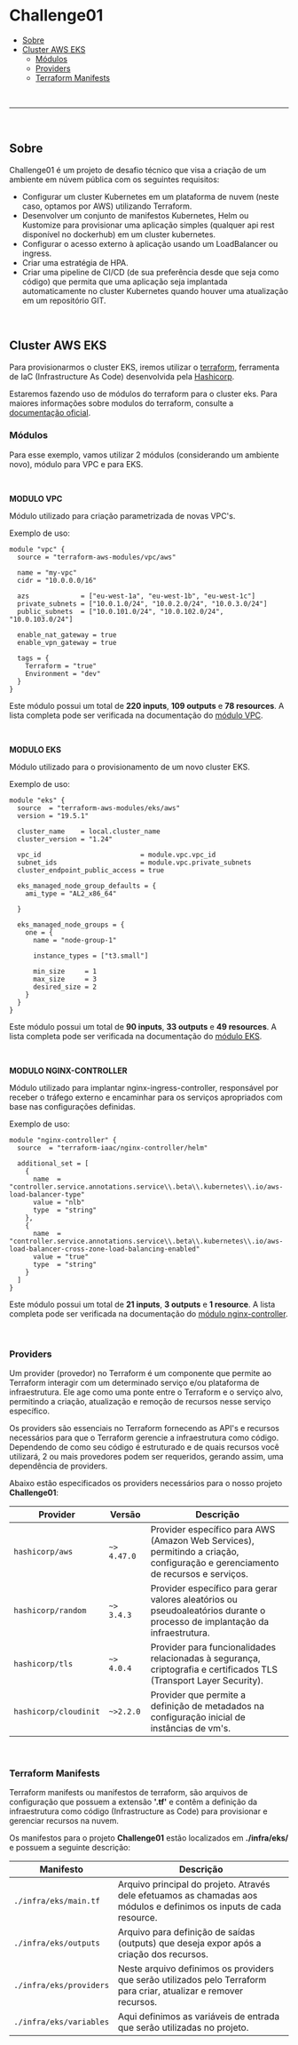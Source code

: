 # Challenge01


<!--ts-->
 - [Sobre](#sobre)
 - [Cluster AWS EKS](#cluster)
    - [Módulos](#modulos)
    - [Providers](#providers)
    - [Terraform Manifests](#tfManifests)


<!--te-->
<br/>

---

<br/>

## <a name="sobre">Sobre</a>
Challenge01 é um projeto de desafio técnico que visa a criação de um ambiente em núvem pública com os seguintes requisitos:

 * Configurar um cluster Kubernetes em um plataforma de nuvem (neste caso, optamos por AWS) utilizando Terraform.
 * Desenvolver um conjunto de manifestos Kubernetes, Helm ou Kustomize para provisionar uma aplicação simples (qualquer api rest disponível no dockerhub) em um cluster kubernetes.
 * Configurar o acesso externo à aplicação usando um LoadBalancer ou ingress.
 * Criar uma estratégia de HPA.
 * Criar uma pipeline de CI/CD (de sua preferência desde que seja como código) que permita que uma aplicação seja implantada automaticamente no cluster Kubernetes quando houver uma atualização em um repositório GIT.

<br/>

## <a name="cluster">Cluster AWS EKS</a>

<p>Para provisionarmos o cluster EKS, iremos utilizar o <a href="https://www.terraform.io">terraform</a>, ferramenta de IaC (Infrastructure As Code) desenvolvida pela <a href="https://www.hashicorp.com">Hashicorp</a>.</p>
<p>Estaremos fazendo uso de módulos do terraform para o cluster eks. Para maiores informações sobre modulos do terraform, consulte a <a href="https://developer.hashicorp.com/terraform/language/modules">documentação oficial</a>.

<br/>

### **<a name="modulos">Módulos</a>**

<p>Para esse exemplo, vamos utilizar 2 módulos (considerando um ambiente novo), módulo para VPC e para EKS.</p>

<br/>

**MODULO VPC**

Módulo utilizado para criação parametrizada de novas VPC's.

Exemplo de uso:

```
module "vpc" {
  source = "terraform-aws-modules/vpc/aws"

  name = "my-vpc"
  cidr = "10.0.0.0/16"

  azs             = ["eu-west-1a", "eu-west-1b", "eu-west-1c"]
  private_subnets = ["10.0.1.0/24", "10.0.2.0/24", "10.0.3.0/24"]
  public_subnets  = ["10.0.101.0/24", "10.0.102.0/24", "10.0.103.0/24"]

  enable_nat_gateway = true
  enable_vpn_gateway = true

  tags = {
    Terraform = "true"
    Environment = "dev"
  }
}

```

<p> Este módulo possui um total de <b>220 inputs</b>, <b>109 outputs</b> e <b>78 resources</b>. A lista completa pode ser verificada na documentação do <a href="https://registry.terraform.io/modules/terraform-aws-modules/vpc/aws/latest">módulo VPC</a>.</p>

<br/>

**MODULO EKS**

Módulo utilizado para o provisionamento de um novo cluster EKS.

Exemplo de uso:

```
module "eks" {
  source  = "terraform-aws-modules/eks/aws"
  version = "19.5.1"

  cluster_name    = local.cluster_name
  cluster_version = "1.24"

  vpc_id                         = module.vpc.vpc_id
  subnet_ids                     = module.vpc.private_subnets
  cluster_endpoint_public_access = true

  eks_managed_node_group_defaults = {
    ami_type = "AL2_x86_64"

  }

  eks_managed_node_groups = {
    one = {
      name = "node-group-1"

      instance_types = ["t3.small"]

      min_size     = 1
      max_size     = 3
      desired_size = 2
    }
  }
}
```
<p> Este módulo possui um total de <b>90 inputs</b>, <b>33 outputs</b> e <b>49 resources</b>. A lista completa pode ser verificada na documentação do <a href="https://registry.terraform.io/modules/terraform-aws-modules/eks/aws/latest">módulo EKS</a>.</p>

<br/>

**MODULO NGINX-CONTROLLER**

Módulo utilizado para implantar nginx-ingress-controller, responsável por receber o tráfego externo e encaminhar para os serviços apropriados com base nas configurações definidas.

Exemplo de uso:

```
module "nginx-controller" {
  source  = "terraform-iaac/nginx-controller/helm"

  additional_set = [
    {
      name  = "controller.service.annotations.service\\.beta\\.kubernetes\\.io/aws-load-balancer-type"
      value = "nlb"
      type  = "string"
    },
    {
      name  = "controller.service.annotations.service\\.beta\\.kubernetes\\.io/aws-load-balancer-cross-zone-load-balancing-enabled"
      value = "true"
      type  = "string"
    }
  ]
}

```
<p> Este módulo possui um total de <b>21 inputs</b>, <b>3 outputs</b> e <b> 1 resource</b>. A lista completa pode ser verificada na documentação do <a href="https://registry.terraform.io/modules/terraform-iaac/nginx-controller/helm/latest">módulo nginx-controller</a>.</p>

<br/>

### **<a name="providers">Providers</a>**

<p>Um provider (provedor) no Terraform é um componente que permite ao Terraform interagir com um determinado serviço e/ou plataforma de infraestrutura. Ele age como uma ponte entre o Terraform e o serviço alvo, permitindo a criação, atualização e remoção de recursos nesse serviço específico. </p>
<p> Os providers são essenciais no Terraform fornecendo as API's e recursos necessários para que o Terraform gerencie a infraestrutura como código. Dependendo de como seu código é estruturado e de quais recursos você utilizará, 2 ou mais provedores podem ser requeridos, gerando assim, uma dependência de providers. </p>
<p>Abaixo estão especificados os providers necessários para o nosso projeto <b>Challenge01</b>:</p>

| Provider | Versão | Descrição |
|---|---|---|
| `hashicorp/aws` | `~> 4.47.0` | Provider específico para AWS (Amazon Web Services), permitindo a criação, configuração e gerenciamento de recursos e serviços. |
| `hashicorp/random` | `~> 3.4.3` | Provider específico para gerar valores aleatórios ou pseudoaleatórios durante o processo de implantação da infraestrutura. |
| `hashicorp/tls` | `~> 4.0.4` | Provider para funcionalidades relacionadas à segurança, criptografia e certificados TLS (Transport Layer Security). |
| `hashicorp/cloudinit` | `~>2.2.0` | Provider que permite a definição de metadados na configuração inicial de instâncias de vm's. |

<br/>

### **<a name="tfManifests">Terraform Manifests</a>**

<p>Terraform manifests ou manifestos de terraform, são arquivos de configuração que possuem a extensão <b>'.tf'</b> e contêm a definição da infraestrutura como código (Infrastructure as Code) para provisionar e gerenciar recursos na nuvem.</p>

<p>Os manifestos para o projeto <b>Challenge01</b> estão localizados em <b>./infra/eks/</b> e possuem a seguinte descrição:</p>

| Manifesto | Descrição |
|---|---|
| `./infra/eks/main.tf` | Arquivo principal do projeto. Através dele efetuamos as chamadas aos módulos e definimos os inputs de cada resource. |
| `./infra/eks/outputs` | Arquivo para definição de saídas (outputs) que deseja expor após a criação dos recursos. |
| `./infra/eks/providers` | Neste arquivo definimos os providers que serão utilizados pelo Terraform para criar, atualizar e remover recursos. |
| `./infra/eks/variables` | Aqui definimos as variáveis de entrada que serão utilizadas no projeto. | 
